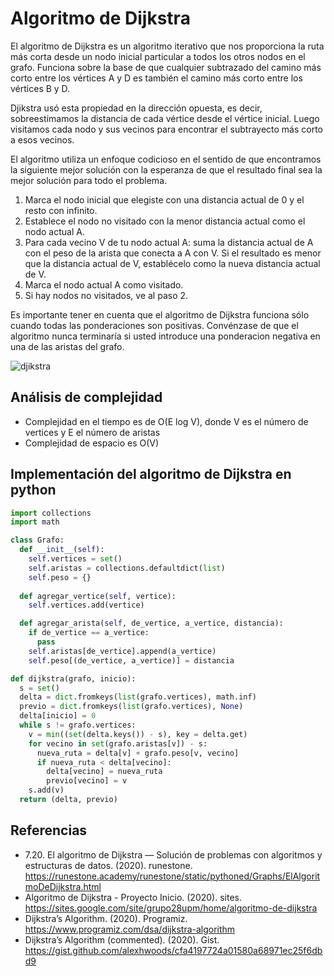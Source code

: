 # Algoritmo de Dijkstra

El algoritmo de Dijkstra es un algoritmo iterativo que nos proporciona la ruta más corta desde un nodo inicial particular a todos los otros nodos en el grafo. Funciona sobre la base de que cualquier subtrazado del camino más corto entre los vértices A y D es también el camino más corto entre los vértices B y D.
 
Djikstra usó esta propiedad en la dirección opuesta, es decir, sobreestimamos la distancia de cada vértice desde el vértice inicial. Luego visitamos cada nodo y sus vecinos para encontrar el subtrayecto más corto a esos vecinos.

El algoritmo utiliza un enfoque codicioso en el sentido de que encontramos la siguiente mejor solución con la esperanza de que el resultado final sea la mejor solución para todo el problema.

1. Marca el nodo inicial que elegiste con una distancia actual de 0 y el resto con infinito.
2. Establece el nodo no visitado con la menor distancia actual como el nodo actual A.
3. Para cada vecino V de tu nodo actual A: suma la distancia actual de A con el peso de la arista que conecta a A con V. Si el resultado es menor que la distancia actual de V, establécelo como la nueva distancia actual de V.
4. Marca el nodo actual A como visitado.
5. Si hay nodos no visitados, ve al paso 2.

Es importante tener en cuenta que el algoritmo de Dijkstra funciona sólo cuando todas las ponderaciones son positivas. Convénzase de que el algoritmo nunca terminaría si usted introduce una ponderacion negativa en una de las aristas del grafo.

![djikstra](https://user-images.githubusercontent.com/42527034/121945731-b89b6400-cd19-11eb-9ff2-8215ee8125de.png)

## Análisis de complejidad

* Complejidad en el tiempo es de O(E log V), donde V es el número de vertices y E el número de aristas
* Complejidad de espacio es O(V)

## Implementación del algoritmo de Dijkstra en python

```python
import collections
import math

class Grafo:
  def __init__(self):
    self.vertices = set()
    self.aristas = collections.defaultdict(list)
    self.peso = {}
  
  def agregar_vertice(self, vertice):
    self.vertices.add(vertice)

  def agregar_arista(self, de_vertice, a_vertice, distancia):
    if de_vertice == a_vertice:
      pass
    self.aristas[de_vertice].append(a_vertice)
    self.peso[(de_vertice, a_vertice)] = distancia

def dijkstra(grafo, inicio):
  s = set()
  delta = dict.fromkeys(list(grafo.vertices), math.inf)
  previo = dict.fromkeys(list(grafo.vertices), None)
  delta[inicio] = 0
  while s != grafo.vertices:
    v = min((set(delta.keys()) - s), key = delta.get)
    for vecino in set(grafo.aristas[v]) - s:
      nueva_ruta = delta[v] + grafo.peso[v, vecino]
      if nueva_ruta < delta[vecino]:
        delta[vecino] = nueva_ruta
        previo[vecino] = v
    s.add(v)
  return (delta, previo)

```


## Referencias

* 7.20. El algoritmo de Dijkstra — Solución de problemas con algoritmos y estructuras de datos. (2020). runestone. https://runestone.academy/runestone/static/pythoned/Graphs/ElAlgoritmoDeDijkstra.html
* Algoritmo de Dijkstra - Proyecto Inicio. (2020). sites. https://sites.google.com/site/grupo28upm/home/algoritmo-de-dijkstra
* Dijkstra’s Algorithm. (2020). Programiz. https://www.programiz.com/dsa/dijkstra-algorithm
* Dijkstra’s Algorithm (commented). (2020). Gist. https://gist.github.com/alexhwoods/cfa4197724a01580a68971ec25f6dbd9
